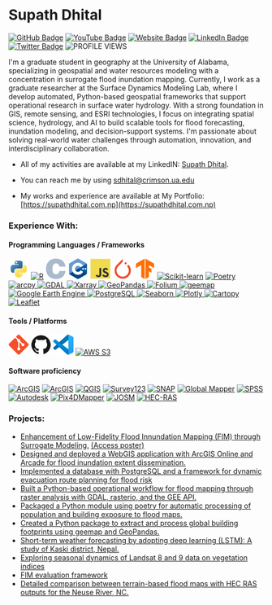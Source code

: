 <h1>Supath Dhital</h1>

[![GitHub Badge](https://img.shields.io/github/followers/supathdhitalGEO?style=social)](https://github.com/supathdhitalGEO?tab=followers)
[![YouTube Badge](https://img.shields.io/badge/My-YouTube-red)](https://www.youtube.com/@sdgeo)
[![Website Badge](https://img.shields.io/badge/Personal-Website-green)](https://supathdhital.com.np)
[![LinkedIn Badge](https://img.shields.io/badge/My-LinkedIn-blue)](https://www.linkedin.com/in/supathdh/)
[![Twitter Badge](https://img.shields.io/badge/My-Twitter-1DA1F2?logo=twitter&logoColor=white)](https://x.com/PhoEniX_suPath)
![PROFILE VIEWS](https://komarev.com/ghpvc/?username=supathdhitalGEO&color=green&style=plastic)


I'm a graduate student in geography at the University of Alabama, specializing in geospatial and water resources modeling with a concentration in surrogate flood inundation mapping. Currently, I work as a graduate researcher at the Surface Dynamics Modeling Lab, where I develop automated, Python-based geospatial frameworks that support operational research in surface water hydrology. With a strong foundation in GIS, remote sensing, and ESRI technologies, I focus on integrating spatial science, hydrology, and AI to build scalable tools for flood forecasting, inundation modeling, and decision-support systems. I'm passionate about solving real-world water challenges through automation, innovation, and interdisciplinary collaboration.


- All of my activities are available at my LinkedIN: [Supath Dhital](https://www.linkedin.com/in/supathdhital/).

- You can reach me by using sdhital@crimson.ua.edu

- My works and experience are available at My Portfolio: [https://supathdhital.com.np](https://supathdhital.com.np)

<h3 align="left">Experience With:</h3>
<h4 align="left">Programming Languages / Frameworks</h4>
<p align="left">
  <a href="https://www.python.org/" target="_blank"><img src="https://raw.githubusercontent.com/devicons/devicon/master/icons/python/python-original.svg" alt="Python" width="40" height="40"/></a>
  <a href="https://www.r-project.org/" target="_blank"><img src="https://www.r-project.org/logo/Rlogo.png" alt="R" width="40" height="40"/></a>
  <a href="https://en.wikipedia.org/wiki/C_(programming_language)" target="_blank"><img src="https://raw.githubusercontent.com/devicons/devicon/master/icons/c/c-original.svg" alt="C" width="40" height="40"/></a>
  <a href="https://isocpp.org/" target="_blank"><img src="https://raw.githubusercontent.com/devicons/devicon/master/icons/cplusplus/cplusplus-original.svg" alt="C++" width="40" height="40"/></a>
  <a href="https://developer.mozilla.org/en-US/docs/Web/JavaScript" target="_blank"><img src="https://raw.githubusercontent.com/devicons/devicon/master/icons/javascript/javascript-original.svg" alt="JavaScript" width="40" height="40"/></a>
  <a href="https://pytorch.org/" target="_blank"><img src="https://raw.githubusercontent.com/devicons/devicon/master/icons/pytorch/pytorch-original.svg" alt="PyTorch" width="40" height="40"/></a>
  <a href="https://www.tensorflow.org/" target="_blank"><img src="https://raw.githubusercontent.com/devicons/devicon/master/icons/tensorflow/tensorflow-original.svg" alt="TensorFlow" width="40" height="40"/></a>
  <a href="https://scikit-learn.org/" target="_blank"><img src="https://upload.wikimedia.org/wikipedia/commons/0/05/Scikit_learn_logo_small.svg" alt="Scikit-learn" width="40" height="40"/></a>
  <a href="https://python-poetry.org/" target="_blank">
    <img src="https://encrypted-tbn0.gstatic.com/images?q=tbn:ANd9GcTX5Dd3XBLexFB--Yx56VmipRR7SK_iqO7aoA&s" alt="Poetry" width="40" height="40"/>
  </a>
  <a href="https://pro.arcgis.com/en/pro-app/latest/arcpy/get-started/what-is-arcpy-.htm" target="_blank">
    <img src="https://i0.wp.com/datavision.net.au/wp-content/uploads/2018/05/arcpy700x394.png?fit=700%2C394&ssl=1" alt="arcpy" width="70" height="40"/>
  </a>
  <a href="https://gdal.org/" target="_blank">
    <img src="https://encrypted-tbn0.gstatic.com/images?q=tbn:ANd9GcR-wzTFYfTMhDnk-ah3BPWeuys6h4Fme5xA7g&s" alt="GDAL" width="40" height="40"/>
  </a>
  <a href="https://docs.xarray.dev/" target="_blank">
    <img src="https://docs.xarray.dev/en/stable/_static/logos/Xarray_Logo_RGB_Final.png" alt="Xarray" width="80" height="40"/>
  </a>
  <a href="https://geopandas.org/" target="_blank">
    <img src="https://geopandas.org/en/stable/_images/geopandas_icon.png" alt="GeoPandas" width="40" height="40"/>
  </a>
  <a href="https://python-visualization.github.io/folium/" target="_blank">
    <img src="https://miro.medium.com/v2/resize:fit:1200/0*XuBHZzSmxp8sKmHC.png" alt="Folium" width="90" height="30"/>
  </a>
  <a href="https://geemap.org/" target="_blank">
    <img src="https://geemap.org/assets/logo.png" alt="geemap" width="40" height="40"/>
  </a>
  <a href="https://earthengine.google.com/" target="_blank">
    <img src="https://earthengine.google.com/static/images/earth-engine-logo.png" alt="Google Earth Engine" width="40" height="40"/>
  </a>
  <a href="https://www.postgresql.org/" target="_blank">
    <img src="https://upload.wikimedia.org/wikipedia/commons/thumb/2/29/Postgresql_elephant.svg/993px-Postgresql_elephant.svg.png" alt="PostgreSQL" width="40" height="40"/>
  </a>
  <a href="https://seaborn.pydata.org/" target="_blank">
    <img src="https://seaborn.pydata.org/_images/logo-tall-lightbg.svg" alt="Seaborn" width="40" height="40"/>
  </a>
  <a href="https://plotly.com/" target="_blank">
    <img src="https://upload.wikimedia.org/wikipedia/commons/8/8a/Plotly-logo.png" alt="Plotly" width="110" height="40"/>
  </a>
  <a href="https://scitools.org.uk/cartopy/docs/latest/" target="_blank">
    <img src="https://scitools.org.uk/cartopy/docs/v0.16/_static/cartopy.png" alt="Cartopy" width="80" height="40"/>
  </a>
  <a href="https://leafletjs.com/" target="_blank">
    <img src="https://upload.wikimedia.org/wikipedia/commons/thumb/1/13/Leaflet_logo.svg/1600px-Leaflet_logo.svg.png" alt="Leaflet" width="110" height="40"/>
  </a>
</p>

<h4 align="left">Tools / Platforms</h4>
<p align="left">
  <a href="https://git-scm.com/" target="_blank"><img src="https://raw.githubusercontent.com/devicons/devicon/master/icons/git/git-original.svg" alt="Git" width="40" height="40"/></a>
  <a href="https://github.com/" target="_blank"><img src="https://raw.githubusercontent.com/devicons/devicon/master/icons/github/github-original.svg" alt="GitHub" width="40" height="40"/></a>
  <a href="https://code.visualstudio.com/" target="_blank"><img src="https://raw.githubusercontent.com/devicons/devicon/master/icons/vscode/vscode-original.svg" alt="VS Code" width="40" height="40"/></a>
  <a href="https://aws.amazon.com/s3/" target="_blank">
  <img src="https://icon.icepanel.io/AWS/svg/Storage/Simple-Storage-Service.svg" alt="AWS S3" width="40" height="40"/></a>
</p>

<h4 align="left">Software proficiency</h4>
<p align="left">
  <a href="https://www.esri.com/en-us/arcgis/products/index" target="_blank"><img src="https://mgiss.co.uk/wp-content/uploads/2024/05/1676039891814-1.png" alt="ArcGIS" width="65" height="40"/></a>
  <a href="https://www.arcgis.com/index.html" target="_blank"><img src="https://www.arcgis.com/sharing/rest/content/items/5216ff86cbbe4217812b3b1a29f45b4c/data" alt="ArcGIS" width="40" height="40"/></a>
  <a href="https://qgis.org/" target="_blank"><img src="https://upload.wikimedia.org/wikipedia/commons/thumb/9/91/QGIS_logo_new.svg/2048px-QGIS_logo_new.svg.png" alt="QGIS" width="0" height="40"/></a>
  <a href="https://survey123.arcgis.com/" target="_blank"><img src="https://survey123.arcgis.com/assets/img/Survey123_for_ArcGIS_220-ba28fef2.png" alt="Survey123" width="40" height="40"/></a>
  <a href="https://step.esa.int/main/toolboxes/snap/" target="_blank"><img src="https://eo4society.esa.int/wp-content/uploads/2018/11/SNAP_icon-400x400.jpg" alt="SNAP" width="40" height="40"/></a>
  <a href="https://www.globalmapper.com/" target="_blank"><img src="https://i0.wp.com/altigator.com/wp-content/uploads/GM_logo-1.jpg?resize=300%2C168" alt="Global Mapper" width="70" height="40"/></a>
  <a href="https://www.ibm.com/products/spss-statistics" target="_blank"><img src="https://icon.icepanel.io/Technology/svg/IBM-SPSS-Statistics.svg" alt="SPSS" width="40" height="40"/></a>
  <a href="https://www.autodesk.com/" target="_blank"><img src="https://damassets.autodesk.net/content/dam/mgs/mgs/brand-elements/autodesk%20logo/logo-acceptable-lightbackR1-1024x400.jpg" alt="Autodesk" width="90" height="40"/></a>
  <a href="https://www.pix4d.com/product/pix4dmapper-photogrammetry-software" target="_blank"><img src="https://images.ctfassets.net/go54bjdzbrgi/7cbtbajvAjVUBPbrEUPYP6/7303600379873d7d622d000be0b0b62a/new_mapper_name_light_h.svg" alt="Pix4DMapper" width="80" height="50"/></a>
  <a href="https://josm.openstreetmap.de/" target="_blank"><img src="https://upload.wikimedia.org/wikipedia/commons/thumb/c/c0/JOSM_Logotype_2019.svg/440px-JOSM_Logotype_2019.svg.png" alt="JOSM" width="40" height="40"/></a>
  <a href="https://www.hec.usace.army.mil/software/hec-ras/" target="_blank"><img src="https://www.hec.usace.army.mil/confluence/download/attachments/39290571/R2DUM?version=1&modificationDate=1604690982435&api=v2" alt="HEC-RAS" width="40" height="40"/></a>
</p>

<h3 align="left">Projects:</h3>

- [Enhancement of Low-Fidelity Flood Innundation Mapping (FIM) through Surrogate Modeling.](https://github.com/supathdhitalGEO/surrogateFloodModeling) [(Access poster)](https://bama365-my.sharepoint.com/:b:/g/personal/sdhital_crimson_ua_edu/EdHAmHJIDdZLhQz_wo2XYCEBtaRtXRgbLezsWMSPoPSAZQ?e=EBsogm)
- [Designed and deployed a WebGIS application with ArcGIS Online and Arcade for flood inundation extent dissemination.](https://experience.arcgis.com/experience/5baf105df7f3477e84f3c78f18a6a394)
- [Implemented a database with PostgreSQL and a framework for dynamic evacuation route planning for flood risk](https://github.com/supathdhitalGEO/evacuationroutePlanning)
- [Built a Python-based operational workflow for flood mapping through raster analysis with GDAL, rasterio, and the GEE API.](https://github.com/sdmlua/FIMserv)
- [Packaged a Python module using poetry for automatic processing of population and building exposure to flood maps.](https://github.com/supathdhitalGEO/OperationalOWPFIM)
- [Created a Python package to extract and process global building footprints using geemap and GeoPandas.](https://github.com/supathdhitalGEO/msfootprint)
- [Short-term weather forecasting by adopting deep learning (LSTM): A study of Kaski district, Nepal.](https://github.com/supathdhitalGEO/Weather-Forecasting)
- [Exploring seasonal dynamics of Landsat 8 and 9 data on vegetation indices](https://github.com/supathdhitalGEO/Vegetation_Indices)
- [FIM evaluation framework](https://github.com/sdmlua/fimeval)
- [Detailed comparison between terrain-based flood maps with HEC RAS outputs for the Neuse River, NC.](https://bama365-my.sharepoint.com/:b:/g/personal/sdhital_crimson_ua_edu/EUKv2V733XNGlrVdWhMl3xsB0hbBGB0SMlXLy3J7GRlKZA?e=967CWv)

